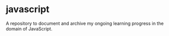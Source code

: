 # javascript

A repository to document and archive my ongoing learning progress in the domain of JavaScript.
